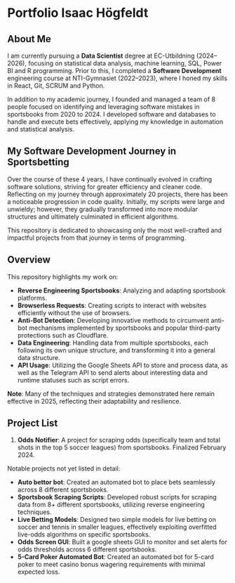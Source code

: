 # Portfolio Isaac Högfeldt

## About Me  
I am currently pursuing a **Data Scientist** degree at EC-Utbildning (2024–2026), focusing on statistical data analysis, machine learning, SQL, Power BI and R programming.
Prior to this, I completed a **Software Development** engineering course at NTI-Gymnasiet (2022–2023), where I honed my skills in React, Git, SCRUM and Python.

In addition to my academic journey, I founded and managed a team of 8 people focused on identifying and leveraging software mistakes in sportsbooks from 2020 to 2024. I developed software and databases to handle and execute bets effectively, applying my knowledge in automation and statistical analysis.  

## My Software Development Journey in Sportsbetting
Over the course of these 4 years, I have continually evolved in crafting software solutions, striving for greater efficiency and cleaner code. Reflecting on my journey through approximately 20 projects, there has been a noticeable progression in code quality. Initially, my scripts were large and unwieldy; however, they gradually transformed into more modular structures and ultimately culminated in efficient algorithms.  

This repository is dedicated to showcasing only the most well-crafted and impactful projects from that journey in terms of programming.

## Overview  

This repository highlights my work on:  
- **Reverse Engineering Sportsbooks**: Analyzing and adapting sportsbook platforms.  
- **Browserless Requests**: Creating scripts to interact with websites efficiently without the use of browsers.  
- **Anti-Bot Detection**: Developing innovative methods to circumvent anti-bot mechanisms implemented by sportsbooks and popular third-party protections such as Cloudflare.  
- **Data Engineering**: Handling data from multiple sportsbooks, each following its own unique structure, and transforming it into a general data structure.  
- **API Usage**: Utilizing the Google Sheets API to store and process data, as well as the Telegram API to send alerts about interesting data and runtime statuses such as script errors.  

**Note**: Many of the techniques and strategies demonstrated here remain effective in 2025, reflecting their adaptability and resilience.

## Project List  
1. **Odds Notifier**: A project for scraping odds (specifically team and total shots in the top 5 soccer leagues) from sportsbooks. Finalized February 2024.

Notable projects not yet listed in detail:
- **Auto bettor bot**: Created an automated bot to place bets seamlessly across 8 different sportsbooks.
- **Sportsbook Scraping Scripts**: Developed robust scripts for scraping data from 8+ different sportsbooks, utilizing reverse engineering techniques.
- **Live Betting Models**: Designed two simple models for live betting on soccer and tennis in smaller leagues, effectively exploiting overfitted live-odds algorithms on specific sportsbooks.
- **Odds Screen GUI**: Built a google sheets GUI to monitor and set alerts for odds thresholds across 6 different sportsbooks.
- **5-Card Poker Automated Bot**: Created an automated bot for 5-card poker to meet casino bonus wagering requirements with minimal expected loss.
